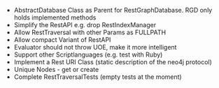 ﻿
- AbstractDatabase Class as Parent for RestGraphDatabase. RGD only holds implemented methods
- Simplify the RestAPI e.g. drop RestIndexManager 
- Allow RestTraversal with other Params as FULLPATH
- Allow compact Variant of RestAPI
- Evaluator should not throw UOE, make it more intelligent
- Support other Scriptlanguages (e.g. test with Ruby)
- Implement a Rest URI Class (static description of the neo4j protocol)
- Unique Nodes - get or create
- Complete RestTraversalTests (empty tests at the moment)